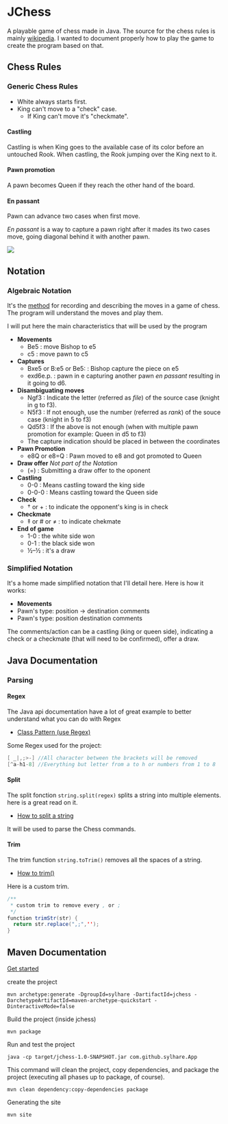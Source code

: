 # JChess 

A playable game of chess made in Java. The source for the chess rules is mainly [wikipedia](https://en.wikipedia.org/wiki/Chess).
I wanted to document properly how to play the game to create the program based on that.

## Chess Rules

### Generic Chess Rules

- White always starts first.
- King can't move to a "check" case.
	- If King can't move it's "checkmate". 

#### Castling


Castling is when King goes to the available case of its color before an untouched Rook. When castling, the Rook jumping over the King next to it.

#### Pawn promotion

A pawn becomes Queen if they reach the other hand of the board.

#### En passant
Pawn can advance two cases when first move.

*En passant* is a way to capture a pawn right after it mades its two cases move, going diagonal behind it with another pawn.

![](https://upload.wikimedia.org/wikipedia/commons/0/09/Ajedrez_animaci%C3%B3n_en_passant.gif)

## Notation
### Algebraic Notation
It's the [method](https://en.wikipedia.org/wiki/Algebraic_notation_(chess)) for recording and describing the moves in a game of chess.
The program will understand the moves and play them.

I will put here the main characteristics that will be used by the program

- **Movements**
	- Be5 : move Bishop to e5
	- c5 : move pawn to c5
- **Captures**
	- Bxe5 or B:e5 or Be5: : Bishop capture the piece on e5
	- exd6e.p. : pawn in e capturing another pawn *en passant* resulting in it going to d6.
- **Disambiguating moves**
	- Ngf3 : Indicate the letter (referred as *file*) of the source case (knight in g to f3).
	- N5f3 : If not enough, use the number (referred as *rank*) of the souce case (knight in 5 to f3)
	- Qd5f3 : If the above is not enough (when with multiple pawn promotion for example: Queen in d5 to f3)
	- The capture indication should be placed in between the coordinates
- **Pawn Promotion**
	- e8Q or e8=Q : Pawn moved to e8 and got promoted to Queen 
- **Draw offer** *Not part of the Notation*
	- (=) : Submitting a draw offer to the oponent 
- **Castling**
	- 0-0 : Means castling toward the king side
	- 0-0-0 : Means castling toward the Queen side
- **Check**
	- † or + : to indicate the opponent's king is in check
- **Checkmate**
	- ‡ or # or ≠ : to indicate chekmate
- **End of game**
	- 1-0 : the white side won
	- 0-1 : the black side won
	- ½–½ : it's a draw

### Simplified Notation
It's a home made simplified notation that I'll detail here. Here is how it works:

- **Movements**
- Pawn's type: position -> destination comments 
- Pawn's type: position destination comments

The comments/action can be a castling (king or queen side), indicating a check or a checkmate (that will need to be confirmed), offer a draw. 

## Java Documentation

### Parsing

#### Regex
The Java api documentation have a lot of great example to better understand what you can do with Regex

- [Class Pattern (use Regex)](http://docs.oracle.com/javase/8/docs/api/java/util/regex/Pattern.html#sum)

Some Regex used for the project:

```java
[ _|,;>-] //All character between the brackets will be removed
[^a-h1-8] //Everything but letter from a to h or numbers from 1 to 8
```

#### Split

The split fonction `string.split(regex)` splits a string into multiple elements. here is a great read on it.
- [How to split a string](https://www.mkyong.com/java/java-how-to-split-a-string/)

It will be used to parse the Chess commands.

#### Trim
The trim function `string.toTrim()` removes all the spaces of a string.

- [How to trim()](https://www.tutorialspoint.com/java/java_string_trim.htm)

Here is a custom trim.

```java
/**
 * custom trim to remove every , or ;
 */
function trimStr(str) {
  return str.replace(",;",'');
}
```

## Maven Documentation

[Get started](https://maven.apache.org/guides/getting-started/maven-in-five-minutes.html)

create the project

```
mvn archetype:generate -DgroupId=sylhare -DartifactId=jchess -DarchetypeArtifactId=maven-archetype-quickstart -DinteractiveMode=false
```

Build the project (inside jchess)

```
mvn package
```

Run and test the project

```
java -cp target/jchess-1.0-SNAPSHOT.jar com.github.sylhare.App
```

This command will clean the project, copy dependencies, and package the project (executing all phases up to package, of course).

```
mvn clean dependency:copy-dependencies package
```

Generating the site

```
mvn site
```

